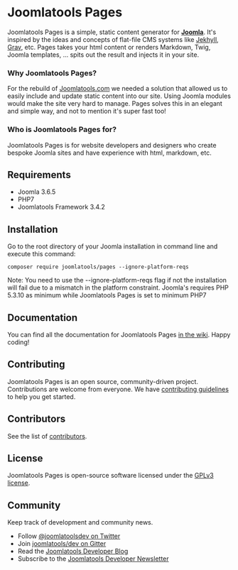 # Joomlatools Pages

Joomlatools Pages is a simple, static content generator for **[Joomla](http://www.joomla.org)**. It's inspired by the ideas 
and concepts of flat-file CMS systems like [Jekhyll]( https://jekyllrb.com), [Grav](https://getgrav.org/), etc. Pages takes 
your html content or renders Markdown, Twig, Joomla templates, ... spits out the result and injects it in your site.

### Why Joomlatools Pages?

For the rebuild of [Joomlatools.com](http://joomlatools.test/blog/services/introducing-our-brand-new-website) we needed a solution that allowed us to easily include and update static content into our site. Using Joomla modules would make the site very hard to manage. Pages solves this in an elegant and  simple way, and not to mention it's super fast too!

### Who is Joomlatools Pages for?

Joomlatools Pages is for website developers and designers who create bespoke Joomla sites and have experience with html, 
markdown, etc.

## Requirements

* Joomla 3.6.5
* PHP7 
* Joomlatools Framework 3.4.2

## Installation

Go to the root directory of your Joomla installation in command line and execute this command:

```
composer require joomlatools/pages --ignore-platform-reqs
```

Note: You need to use the --ignore-platform-reqs flag if not the installation will fail due to a mismatch in the platform
constraint. Joomla's requires PHP 5.3.10 as minimum while Joomlatools Pages is set to minimum PHP7

## Documentation

You can find all the documentation for Joomlatools Pages [in the wiki](https://github.com/joomlatools/joomlatools-pages/wiki). Happy coding!

## Contributing

Joomlatools Pages is an open source, community-driven project. Contributions are welcome from everyone. 
We have [contributing guidelines](CONTRIBUTING.md) to help you get started.

## Contributors

See the list of [contributors](https://github.com/joomlatools/joomlatools-pages/contributors).

## License

Joomlatools Pages is open-source software licensed under the [GPLv3 license](LICENSE.txt).

## Community

Keep track of development and community news.

* Follow [@joomlatoolsdev on Twitter](https://twitter.com/joomlatoolsdev)
* Join [joomlatools/dev on Gitter](http://gitter.im/joomlatools/dev)
* Read the [Joomlatools Developer Blog](https://www.joomlatools.com/developer/blog/)
* Subscribe to the [Joomlatools Developer Newsletter](https://www.joomlatools.com/developer/newsletter/)
